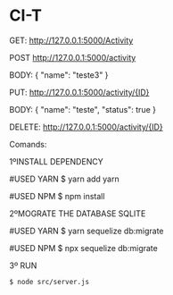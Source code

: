 # CI-T



GET:
http://127.0.0.1:5000/Activity

POST
http://127.0.0.1:5000/activity

BODY:
{
	"name": "teste3"
}

PUT:
http://127.0.0.1:5000/activity/{ID}

BODY:
{
	"name": "teste",
	"status": true
}

DELETE:
http://127.0.0.1:5000/activity/{ID}


Comands:

1ºINSTALL DEPENDENCY

#USED YARN
    $ yarn add yarn

#USED NPM
    $ npm install 


2ºMOGRATE THE DATABASE SQLITE


#USED YARN
    $ yarn sequelize db:migrate

#USED NPM
    $ npx sequelize db:migrate

3º RUN

    $ node src/server.js


